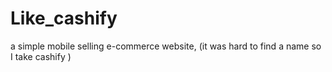# Like_cashify
a simple mobile selling e-commerce website, (it was hard to find a name so I take cashify )
